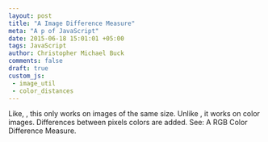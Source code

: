 ```yaml
---
layout: post
title: "A Image Difference Measure"
meta: "A p of JavaScript"
date: 2015-06-18 15:01:01 +05:00
tags: JavaScript
author: Christopher Michael Buck
comments: false
draft: true
custom_js:
 - image_util
 - color_distances
---
```


Like, , this only works on images of the same size. Unlike , it works on color images. Differences between pixels colors are added. See: A RGB Color Difference Measure.






